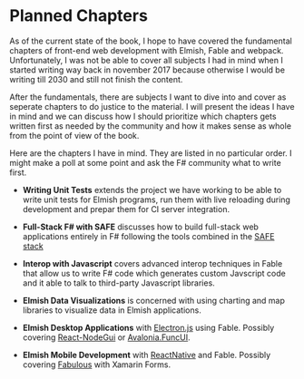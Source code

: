 # Planned Chapters

As of the current state of the book, I hope to have covered the fundamental chapters of front-end web development with Elmish, Fable and webpack. Unfortunately, I was not be able to cover all subjects I had in mind when I started writing way back in november 2017 because otherwise I would be writing till 2030 and still not finish the content.

After the fundamentals, there are subjects I want to dive into and cover as seperate chapters to do justice to the material. I will present the ideas I have in mind and we can discuss how I should prioritize which chapters gets written first as needed by the community and how it makes sense as whole from the point of view of the book.

Here are the chapters I have in mind. They are listed in no particular order. I might make a poll at some point and ask the F# community what to write first.

- **Writing Unit Tests** extends the project we have working to be able to write unit tests for Elmish programs, run them with live reloading during development and prepar them for CI server integration.

- **Full-Stack F# with SAFE** discusses how to build full-stack web applications entirely in F# following the tools combined in the [SAFE stack](https://safe-stack.github.io/docs/)
- **Interop with Javascript** covers advanced interop techniques in Fable that allow us to write F# code which generates custom Javscript code and it able to talk to third-party Javascript libraries.
- **Elmish Data Visualizations** is concerned with using charting and map libraries to visualize data in Elmish applications.
- **Elmish Desktop Applications** with [Electron.js](https://www.electronjs.org/) using Fable. Possibly covering [React-NodeGui](https://github.com/nodegui/react-nodegui) or [Avalonia.FuncUI](https://github.com/AvaloniaCommunity/Avalonia.FuncUI).
- **Elmish Mobile Development** with [ReactNative](https://reactnative.dev/) and Fable. Possibly covering [Fabulous](https://github.com/fsprojects/Fabulous) with Xamarin Forms.
